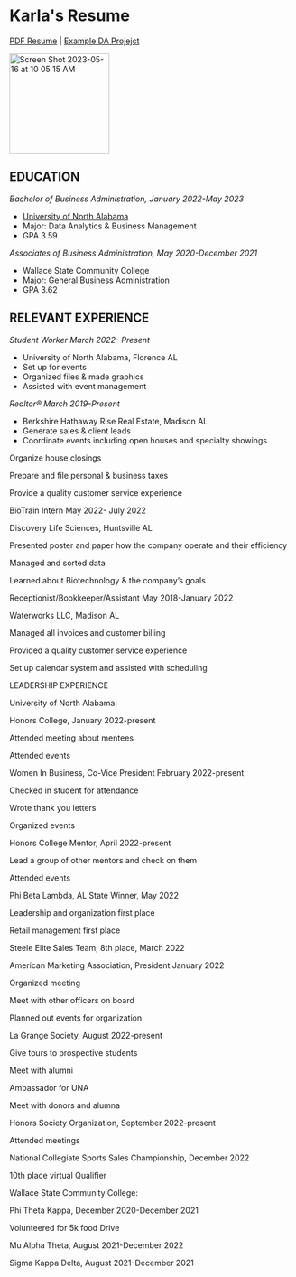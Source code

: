 # Karla's Resume 

[PDF Resume](https://barrycumbie.github.io/resume/karla-resume.pdf) | [Example DA Projejct](https://barrycumbie.github.io/resume/projects/DA-460%20Project.pdf)

<img width="177" alt="Screen Shot 2023-05-16 at 10 05 15 AM" src="https://github.com/barrycumbie/resume/assets/22795694/6c8cc7f6-b1bb-4410-9fa4-a0e1138c4105">

## EDUCATION

_Bachelor of Business Administration, January 2022-May 2023_
- [University of North Alabama](https://www.una.edu)
- Major: Data Analytics & Business Management
- GPA 3.59

_Associates of Business Administration, May 2020-December 2021_
- Wallace State Community College
- Major: General Business Administration
- GPA 3.62

## RELEVANT EXPERIENCE

_Student Worker March 2022- Present_
- University of North Alabama, Florence AL
- Set up for events
- Organized files & made graphics
- Assisted with event management

_Realtor® March 2019-Present_
- Berkshire Hathaway Rise Real Estate, Madison AL
- Generate sales & client leads
- Coordinate events including open houses and specialty showings

Organize house closings

Prepare and file personal & business taxes

Provide a quality customer service experience

BioTrain Intern May 2022- July 2022

Discovery Life Sciences, Huntsville AL

Presented poster and paper how the company operate and their efficiency

Managed and sorted data

Learned about Biotechnology & the company’s goals

Receptionist/Bookkeeper/Assistant May 2018-January 2022

Waterworks LLC, Madison AL

Managed all invoices and customer billing

Provided a quality customer service experience

Set up calendar system and assisted with scheduling

LEADERSHIP EXPERIENCE

University of North Alabama:

Honors College, January 2022-present

Attended meeting about mentees

Attended events

Women In Business, Co-Vice President February 2022-present

Checked in student for attendance

Wrote thank you letters

Organized events

Honors College Mentor, April 2022-present

Lead a group of other mentors and check on them

Attended events

Phi Beta Lambda, AL State Winner, May 2022

Leadership and organization first place

Retail management first place

Steele Elite Sales Team, 8th place, March 2022

American Marketing Association, President January 2022

Organized meeting

Meet with other officers on board

Planned out events for organization

La Grange Society, August 2022-present

Give tours to prospective students

Meet with alumni

Ambassador for UNA

Meet with donors and alumna

Honors Society Organization, September 2022-present

Attended meetings

National Collegiate Sports Sales Championship, December 2022

10th place virtual Qualifier

Wallace State Community College:

Phi Theta Kappa, December 2020-December 2021

Volunteered for 5k food Drive

Mu Alpha Theta, August 2021-December 2022

Sigma Kappa Delta, August 2021-December 2021

